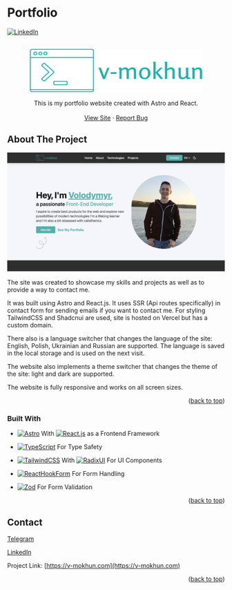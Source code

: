 # Portfolio

[![LinkedIn][linkedin-shield]][linkedin-url]

<br />
<div align="center">
  <a href="https://v-mokhun.com">
		<img src="readme-images/logo.png" alt="Logo" width="400" height="100">
  </a>

  <p align="center">
	This is my portfolio website created with Astro and React.
    <br />
    <br />
    <a href="https://v-mokhun.com">View Site</a>
    ·
    <a href="https://github.com/v-mokhun/portfolio/issues">Report Bug</a>
  </p>
</div>

## About The Project

[![Home Screenshot][home]](https://v-mokhun.com)

The site was created to showcase my skills and projects as well as to provide a way to contact me.

It was built using Astro and React.js. It uses SSR (Api routes specifically) in contact form for sending emails if you want to contact me. For styling TailwindCSS and Shadcnui are used, site is hosted on Vercel but has a custom domain.

There also is a language switcher that changes the language of the site: English, Polish, Ukrainian and Russian are supported. The language is saved in the local storage and is used on the next visit.

The website also implements a theme switcher that changes the theme of the site: light and dark are supported.

The website is fully responsive and works on all screen sizes.

<p align="right">(<a href="#portfolio">back to top</a>)</p>

### Built With

- [![Astro][Astro]][Astro-url] With [![React.js][React.js]][React-url] as a Frontend Framework

- [![TypeScript][TypeScript.org]][TypeScript-url] For Type Safety

- [![TailwindCSS][TailwindCSS.com]][TailwindCSS-url] With [![RadixUI][RadixUI.com]][RadixUI-url] For UI Components

- [![ReactHookForm][ReactHookForm.com]][ReactHookForm-url] For Form Handling

- [![Zod][Zod.dev]][Zod-url] For Form Validation

<p align="right">(<a href="#portfolio">back to top</a>)</p>

## Contact

[Telegram](https://t.me/v_mokhun)

[LinkedIn](https://www.linkedin.com/in/v-mokhun/)

Project Link: [https://v-mokhun.com](https://v-mokhun.com)

<p align="right">(<a href="#portfolio">back to top</a>)</p>

[linkedin-shield]: https://img.shields.io/badge/-LinkedIn-black.svg?style=for-the-badge&logo=linkedin&colorB=555
[linkedin-url]: https://www.linkedin.com/in/v-mokhun/
[home]: readme-images/home.png
[Astro]: https://img.shields.io/badge/-Astro-000000?logo=astro&logoColor=white&style=for-the-badge
[Astro-url]: https://astro.build/
[React.js]: https://img.shields.io/badge/-ReactJs-61DAFB?logo=react&logoColor=white&style=for-the-badge
[React-url]: https://reactjs.org/
[ReactHookForm.com]: https://img.shields.io/badge/React%20Hook%20Form-%23EC5990.svg?style=for-the-badge&logo=reacthookform&logoColor=white
[ReactHookForm-url]: https://react-hook-form.com/
[TailwindCSS.com]: https://img.shields.io/badge/tailwindcss-%2338B2AC.svg?style=for-the-badge&logo=tailwind-css&logoColor=white
[TailwindCSS-url]: https://tailwindcss.com/
[TypeScript.org]: https://img.shields.io/badge/typescript-%23007ACC.svg?style=for-the-badge&logo=typescript&logoColor=white
[TypeScript-url]: https://www.typescriptlang.org/
[RadixUI.com]: https://img.shields.io/static/v1?style=for-the-badge&message=Radix+UI&color=161618&logo=Radix+UI&logoColor=FFFFFF&label=
[RadixUI-url]: https://www.radix-ui.com/
[Zod.dev]: https://img.shields.io/static/v1?style=for-the-badge&message=Zod&color=3E67B1&logo=Zod&logoColor=FFFFFF&label=
[Zod-url]: https://zod.dev/

